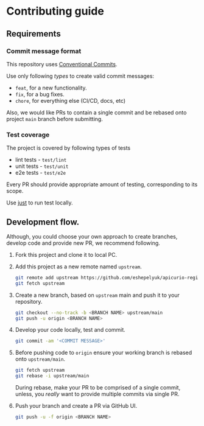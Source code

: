 # Contributing guide

## Requirements

### Commit message format

This repository uses [Conventional Commits](https://www.conventionalcommits.org/en/v1.0.0/).

Use only following _types_ to create valid commit messages:

* `feat`, for a new functionality.
* `fix`, for a bug fixes.
* `chore`, for everything else (CI/CD, docs, etc)

Also, we would like PRs to contain a single commit and be rebased onto project `main` branch before submitting.

### Test coverage

The project is covered by following types of tests

* lint tests - `test/lint`
* unit tests - `test/unit`
* e2e tests - `test/e2e`

Every PR should provide appropriate amount of testing, corresponding to its scope.

Use [just](https://github.com/casey/just) to run test locally.

## Development flow.

Although, you could choose your own approach to create branches, develop code
and provide new PR, we recommend following.

1. Fork this project and clone it to local PC.

1. Add this project as a new remote named `upstream`.

    ```sh
    git remote add upstream https://github.com/eshepelyuk/apicurio-registry-helm.git
    git fetch upstream
    ```

1. Create a new branch, based on `upstream` main and push it to your repository.

    ```sh
    git checkout --no-track -b <BRANCH NAME> upstream/main
    git push -u origin <BRANCH NAME>
    ```

1. Develop your code locally, test and commit.

    ```sh
    git commit -am '<COMMIT MESSAGE>'
    ```

1. Before pushing code to `origin` ensure your working branch is rebased onto `upstream/main`.

    ```sh
    git fetch upstream
    git rebase -i upstream/main
    ```
    During rebase, make your PR to be comprised of a single commit,
    unless, you _really_ want to provide multiple commits via single PR.

1. Push your branch and create a PR via GitHub UI.

    ```sh
    git push -u -f origin <BRANCH NAME>
    ```

